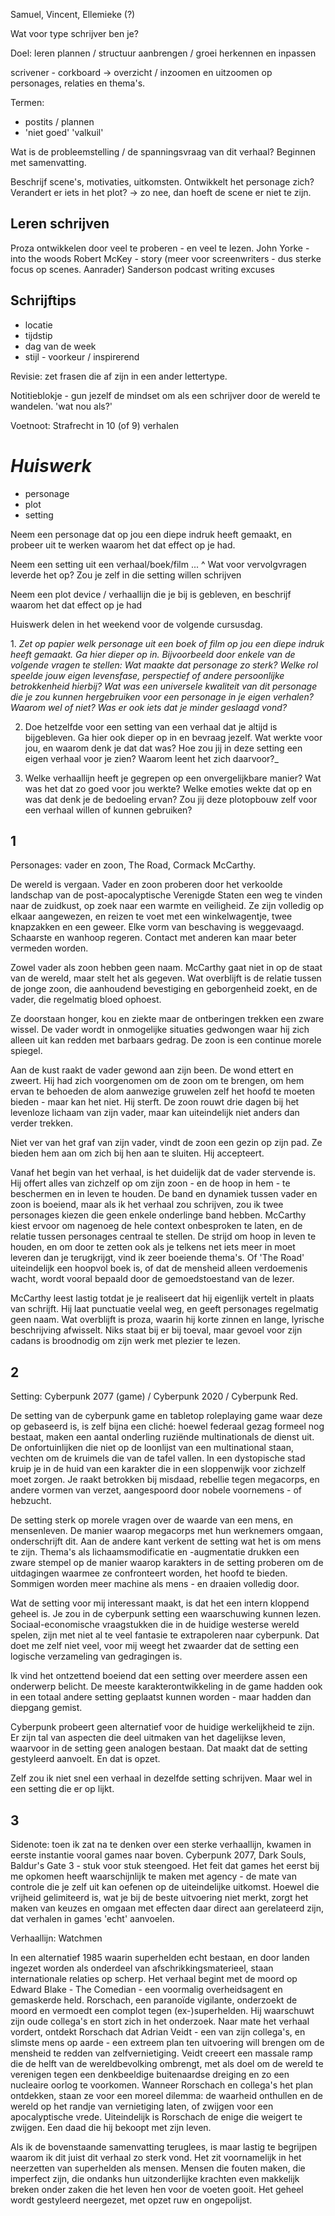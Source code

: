 Samuel, Vincent, Ellemieke (?)

Wat voor type schrijver ben je?

Doel: leren plannen / structuur aanbrengen / groei herkennen en inpassen

scrivener - corkboard -> overzicht / inzoomen en uitzoomen op personages, relaties en thema's.

Termen: 
- postits / plannen
- 'niet goed' 'valkuil'


Wat is de probleemstelling / de spanningsvraag van dit verhaal? 
Beginnen met samenvatting. 

Beschrijf scene's, motivaties, uitkomsten. 
Ontwikkelt het personage zich? Verandert er iets in het plot? -> zo nee, dan hoeft de scene er niet te zijn. 


## Leren schrijven

Proza ontwikkelen door veel te proberen - en veel te lezen. 
John Yorke - into the woods 
Robert McKey - story (meer voor screenwriters - dus sterke focus op scenes. Aanrader)
Sanderson podcast writing excuses

## Schrijftips

- locatie
- tijdstip
- dag van de week
- stijl - voorkeur / inspirerend

Revisie: zet frasen die af zijn in een ander lettertype. 

Notitieblokje - gun jezelf de mindset om als een schrijver door de wereld te wandelen. 
'wat nou als?'

Voetnoot:
Strafrecht in 10 (of 9) verhalen


# *Huiswerk*
- personage
- plot
- setting

Neem een personage dat op jou een diepe indruk heeft gemaakt, en probeer uit te werken waarom het dat effect op je had. 

Neem een setting uit een verhaal/boek/film ... ^ 
Wat voor vervolgvragen leverde het op? Zou je zelf in die setting willen schrijven

Neem een plot device / verhaallijn die je bij is gebleven, en beschrijf waarom het dat effect op je had

Huiswerk delen in het weekend voor de volgende cursusdag.


1. _Zet op papier welk_ _personage uit een boek of film op jou een diepe indruk heeft gemaakt. Ga hier dieper op in. Bijvoorbeeld door enkele van de volgende vragen te stellen: Wat maakte dat personage zo sterk? Welke rol speelde jouw eigen levensfase, perspectief of andere persoonlijke betrokkenheid hierbij? Wat was een universele kwaliteit van dit personage die je zou kunnen hergebruiken voor een personage in je eigen verhalen? Waarom wel of niet? Was er ook iets dat je minder geslaagd vond?_ 

2. Doe hetzelfde voor een setting van een verhaal dat je altijd is bijgebleven. Ga hier ook dieper op in en bevraag jezelf. Wat werkte voor jou, en waarom denk je dat dat was? Hoe zou jij in deze setting een eigen verhaal voor je zien? Waarom leent het zich daarvoor?_ 

3. Welke verhaallijn heeft je gegrepen op een onvergelijkbare manier? Wat was het dat zo goed voor jou werkte? Welke emoties wekte dat op en was dat denk je de bedoeling ervan? Zou jij deze plotopbouw zelf voor een verhaal willen of kunnen gebruiken?


## 1
Personages: vader en zoon, The Road, Cormack McCarthy. 

De wereld is vergaan. Vader en zoon proberen door het verkoolde landschap van de post-apocalyptische Verenigde Staten een weg te vinden naar de zuidkust, op zoek naar een warmte en veiligheid. Ze zijn volledig op elkaar aangewezen, en reizen te voet met een winkelwagentje, twee knapzakken en een geweer. Elke vorm van beschaving is weggevaagd. Schaarste en wanhoop regeren. Contact met anderen kan maar beter vermeden worden. 

Zowel vader als zoon hebben geen naam. McCarthy gaat niet in op de staat van de wereld, maar stelt het als gegeven. Wat overblijft is de relatie tussen de jonge zoon, die aanhoudend bevestiging en geborgenheid zoekt, en de vader, die regelmatig bloed ophoest. 

Ze doorstaan honger, kou en ziekte maar de ontberingen trekken een zware wissel. De vader wordt in onmogelijke situaties gedwongen waar hij zich alleen uit kan redden met barbaars gedrag. De zoon is een continue morele spiegel. 

Aan de kust raakt de vader gewond aan zijn been. De wond ettert en zweert. Hij had zich voorgenomen om de zoon om te brengen, om hem ervan te behoeden de alom aanwezige gruwelen zelf het hoofd te moeten bieden - maar kan het niet. Hij sterft. De zoon rouwt drie dagen bij het levenloze lichaam van zijn vader, maar kan uiteindelijk niet anders dan verder trekken. 

Niet ver van het graf van zijn vader, vindt de zoon een gezin op zijn pad. Ze bieden hem aan om zich bij hen aan te sluiten. Hij accepteert. 

Vanaf het begin van het verhaal, is het duidelijk dat de vader stervende is. Hij offert alles van zichzelf op om zijn zoon - en de hoop in hem - te beschermen en in leven te houden. De band en dynamiek tussen vader en zoon is boeiend, maar als ik het verhaal zou schrijven, zou ik twee personages kiezen die geen enkele onderlinge band hebben. McCarthy kiest ervoor om nagenoeg de hele context onbesproken te laten, en de relatie tussen personages centraal te stellen. De strijd om hoop in leven te houden, en om door te zetten ook als je telkens net iets meer in moet leveren dan je terugkrijgt, vind ik zeer boeiende thema's. Of 'The Road' uiteindelijk een hoopvol boek is, of dat de mensheid alleen verdoemenis wacht, wordt vooral bepaald door de gemoedstoestand van de lezer. 

McCarthy leest lastig totdat je je realiseert dat hij eigenlijk vertelt in plaats van schrijft. Hij laat punctuatie veelal weg, en geeft personages regelmatig geen naam. Wat overblijft is proza, waarin hij korte zinnen en lange, lyrische beschrijving afwisselt. Niks staat bij er bij toeval, maar gevoel voor zijn cadans is broodnodig om zijn werk met plezier te lezen. 


## 2 
Setting: Cyberpunk 2077 (game) / Cyberpunk 2020 / Cyberpunk Red. 

De setting van de cyberpunk game en tabletop roleplaying game waar deze op gebaseerd is, is zelf bijna een cliché: hoewel federaal gezag formeel nog bestaat, maken een aantal onderling ruziënde multinationals de dienst uit. De onfortuinlijken die niet op de loonlijst van een multinational staan, vechten om de kruimels die van de tafel vallen. In een dystopische stad kruip je in de huid van een karakter die in een sloppenwijk voor zichzelf moet zorgen. Je raakt  betrokken bij misdaad, rebellie tegen megacorps, en andere vormen van verzet, aangespoord door nobele voornemens - of hebzucht. 

De setting sterk op morele vragen over de waarde van een mens, en mensenleven. De manier waarop megacorps met hun werknemers omgaan, onderschrijft dit. Aan de andere kant verkent de setting wat het is om mens te zijn. Thema's als lichaamsmodificatie en -augmentatie drukken een zware stempel op de manier waarop karakters in de setting proberen om de uitdagingen waarmee ze confronteert worden, het hoofd te bieden. Sommigen worden meer machine als mens - en draaien volledig door. 

Wat de setting voor mij interessant maakt, is dat het een intern kloppend geheel is. Je zou in de cyberpunk setting een waarschuwing kunnen lezen. Sociaal-economische vraagstukken die in de huidige westerse wereld spelen, zijn met niet al te veel fantasie te extrapoleren naar cyberpunk. Dat doet me zelf niet veel, voor mij weegt het zwaarder dat de setting een logische verzameling van gedragingen is. 

Ik vind het ontzettend boeiend dat een setting over meerdere assen een onderwerp belicht. De meeste karakterontwikkeling in de game hadden ook in een totaal andere setting geplaatst kunnen worden - maar hadden dan diepgang gemist. 

Cyberpunk probeert geen alternatief voor de huidige werkelijkheid te zijn. Er zijn tal van aspecten die deel uitmaken van het dagelijkse leven, waarvoor in de setting geen analogen bestaan. Dat maakt dat de setting gestyleerd aanvoelt. En dat is opzet. 

Zelf zou ik niet snel een verhaal in dezelfde setting schrijven. Maar wel in een setting die er op lijkt. 

## 3
Sidenote: toen ik zat na te denken over een sterke verhaallijn, kwamen in eerste instantie vooral games naar boven. Cyberpunk 2077, Dark Souls, Baldur's Gate 3 - stuk voor stuk steengoed. Het feit dat games het eerst bij me opkomen heeft waarschijnlijk te maken met agency - de mate van controle die je zelf uit kan oefenen op de uiteindelijke uitkomst. Hoewel die vrijheid gelimiteerd is, wat je bij de beste uitvoering niet merkt, zorgt het maken van keuzes en omgaan met effecten daar direct aan gerelateerd zijn, dat verhalen in games 'echt' aanvoelen.

Verhaallijn: Watchmen

In een alternatief 1985 waarin superhelden echt bestaan, en door landen ingezet worden als onderdeel van afschrikkingsmaterieel, staan internationale relaties op scherp. Het verhaal begint met de moord op Edward Blake - The Comedian - een voormalig overheidsagent en gemaskerde held. Rorschach, een paranoïde vigilante, onderzoekt de moord en vermoedt een complot tegen (ex-)superhelden. Hij waarschuwt zijn oude collega's en stort zich in het onderzoek. 
Naar mate het verhaal vordert, ontdekt Rorschach dat Adrian Veidt - een van zijn collega's, en slimste mens op aarde - een extreem plan ten uitvoering will brengen om de mensheid te redden van zelfvernietiging. Veidt creeert een massale ramp die de helft van de wereldbevolking ombrengt, met als doel om de wereld te verenigen tegen een denkbeeldige buitenaardse dreiging en zo een nucleaire oorlog te voorkomen. 
Wanneer Rorschach en collega's het plan ontdekken, staan ze voor een moreel dilemma: de waarheid onthullen en de wereld op het randje van vernietiging laten, of zwijgen voor een apocalyptische vrede. 
Uiteindelijk is Rorschach de enige die weigert te zwijgen. Een daad die hij bekoopt met zijn leven. 

Als ik de bovenstaande samenvatting teruglees, is maar lastig te begrijpen waarom ik dit juist dit verhaal zo sterk vond. Het zit voornamelijk in het neerzetten van superhelden als mensen. Mensen die fouten maken, die imperfect zijn, die ondanks hun uitzonderlijke krachten even makkelijk breken onder zaken die het leven hen voor de voeten gooit. Het geheel wordt gestyleerd neergezet, met opzet ruw en ongepolijst. 